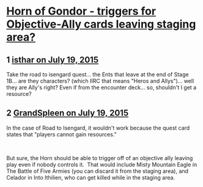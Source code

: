 # [Horn of Gondor - triggers for Objective-Ally cards leaving staging area?](https://community.fantasyflightgames.com/topic/182829-horn-of-gondor-triggers-for-objective-ally-cards-leaving-staging-area/)

## 1 [isthar on July 19, 2015](https://community.fantasyflightgames.com/topic/182829-horn-of-gondor-triggers-for-objective-ally-cards-leaving-staging-area/?do=findComment&comment=1697068)

Take the road to isengard quest... the Ents that leave at the end of Stage 1B... are they characters? (which IIRC that means "Heros and Allys")... well they are Ally's right? Even if from the encounter deck... so, shouldn't I get a resource?

## 2 [GrandSpleen on July 19, 2015](https://community.fantasyflightgames.com/topic/182829-horn-of-gondor-triggers-for-objective-ally-cards-leaving-staging-area/?do=findComment&comment=1697205)

In the case of Road to Isengard, it wouldn't work because the quest card states that "players cannot gain resources."

 

But sure, the Horn should be able to trigger off of an objective ally leaving play even if nobody controls it.  That would include Misty Mountain Eagle in The Battle of Five Armies (you can discard it from the staging area), and Celador in Into Ithilien, who can get killed while in the staging area.

